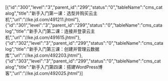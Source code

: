 [{"id":"300","level":"3","parent_id":"299","status":"0","tableName":"cms_catalog","title":"新手入门第一课：选型并购买云主机","url":"//ke.jd.com/491211.jhtml"},{"id":"301","level":"3","parent_id":"299","status":"0","tableName":"cms_catalog","title":"新手入门第二课：连接并登录云主机","url":"//ke.jd.com/491615.jhtml"},{"id":"302","level":"3","parent_id":"299","status":"0","tableName":"cms_catalog","title":"新手入门第三课：创建并管理云数据库","url":"//ke.jd.com/492203.jhtml"},{"id":"303","level":"3","parent_id":"299","status":"0","tableName":"cms_catalog","title":"新手入门第四课：搭建WordPress博客","url":"//ke.jd.com/492025.jhtml"}]